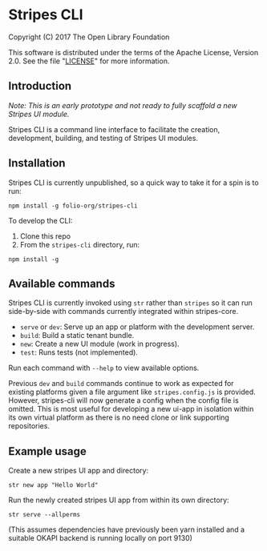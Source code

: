 # Stripes CLI

Copyright (C) 2017 The Open Library Foundation

This software is distributed under the terms of the Apache License,
Version 2.0. See the file "[LICENSE](LICENSE)" for more information.

## Introduction

*Note: This is an early prototype and not ready to fully scaffold a new Stripes UI module.*

Stripes CLI is a command line interface to facilitate the creation, development, building, and testing of Stripes UI modules.

## Installation

Stripes CLI is currently unpublished, so a quick way to take it for a spin is to run:
```
npm install -g folio-org/stripes-cli
```

To develop the CLI:
1. Clone this repo
1. From the `stripes-cli` directory, run:
```
npm install -g
```

## Available commands

Stripes CLI is currently invoked using `str` rather than `stripes` so it can run side-by-side with commands currently integrated within stripes-core.

* `serve` or `dev`: Serve up an app or platform with the development server.
* `build`: Build a static tenant bundle.
* `new`: Create a new UI module (work in progress).
* `test`: Runs tests (not implemented).

Run each command with `--help` to view available options.

Previous `dev` and `build` commands continue to work as expected for existing platforms given a file argument like `stripes.config.js` is provided.  However, stripes-cli will now generate a config when the config file is omitted.  This is most useful for developing a new ui-app in isolation within its own virtual platform as there is no need clone or link supporting repositories.


## Example usage

Create a new stripes UI app and directory: 
```
str new app "Hello World"
```

Run the newly created stripes UI app from within its own directory:
```
str serve --allperms
```
(This assumes dependencies have previously been yarn installed and a suitable OKAPI backend is running locally on port 9130)
